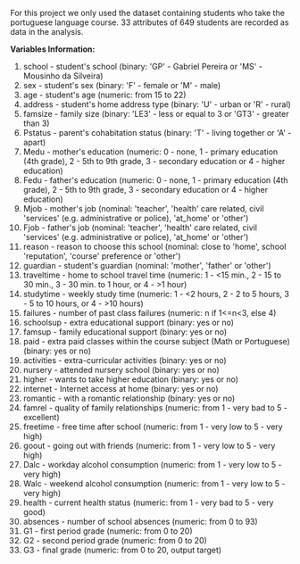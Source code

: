 For this project we only used the dataset containing students who take the portuguese language course. 33 attributes of 649 students are recorded as data in the analysis.

**Variables Information:**

1. school - student's school (binary: 'GP' - Gabriel Pereira or 'MS' - Mousinho da Silveira)
2. sex - student's sex (binary: 'F' - female or 'M' - male)
3. age - student's age (numeric: from 15 to 22)
4. address - student's home address type (binary: 'U' - urban or 'R' - rural)
5. famsize - family size (binary: 'LE3' - less or equal to 3 or 'GT3' - greater than 3)
6. Pstatus - parent's cohabitation status (binary: 'T' - living together or 'A' - apart)
7. Medu - mother's education (numeric: 0 - none, 1 - primary education (4th grade), 2 - 5th to 9th grade, 3 - secondary education or 4 - higher education)
8. Fedu - father's education (numeric: 0 - none, 1 - primary education (4th grade), 2 - 5th to 9th grade, 3 - secondary education or 4 - higher education)
9. Mjob - mother's job (nominal: 'teacher', 'health' care related, civil 'services' (e.g. administrative or police), 'at_home' or 'other')
10. Fjob - father's job (nominal: 'teacher', 'health' care related, civil 'services' (e.g. administrative or police), 'at_home' or 'other')
11. reason - reason to choose this school (nominal: close to 'home', school 'reputation', 'course' preference or 'other')
12. guardian - student's guardian (nominal: 'mother', 'father' or 'other')
13. traveltime - home to school travel time (numeric: 1 - <15 min., 2 - 15 to 30 min., 3 - 30 min. to 1 hour, or 4 - >1 hour)
14. studytime - weekly study time (numeric: 1 - <2 hours, 2 - 2 to 5 hours, 3 - 5 to 10 hours, or 4 - >10 hours)
15. failures - number of past class failures (numeric: n if 1<=n<3, else 4)
16. schoolsup - extra educational support (binary: yes or no)
17. famsup - family educational support (binary: yes or no)
18. paid - extra paid classes within the course subject (Math or Portuguese) (binary: yes or no)
19. activities - extra-curricular activities (binary: yes or no)
20. nursery - attended nursery school (binary: yes or no)
21. higher - wants to take higher education (binary: yes or no)
22. internet - Internet access at home (binary: yes or no)
23. romantic - with a romantic relationship (binary: yes or no)
24. famrel - quality of family relationships (numeric: from 1 - very bad to 5 - excellent)
25. freetime - free time after school (numeric: from 1 - very low to 5 - very high)
26. goout - going out with friends (numeric: from 1 - very low to 5 - very high)
27. Dalc - workday alcohol consumption (numeric: from 1 - very low to 5 - very high)
28. Walc - weekend alcohol consumption (numeric: from 1 - very low to 5 - very high)
29. health - current health status (numeric: from 1 - very bad to 5 - very good)
30. absences - number of school absences (numeric: from 0 to 93)
31. G1 - first period grade (numeric: from 0 to 20)
32. G2 - second period grade (numeric: from 0 to 20)
33. G3 - final grade (numeric: from 0 to 20, output target)